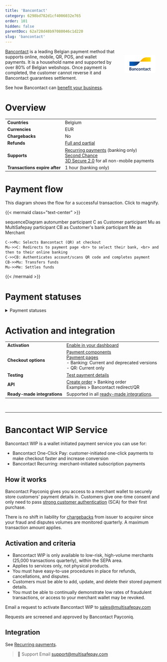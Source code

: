 ```yaml
---
title: 'Bancontact'
category: 6298bd782d1cf4006032e765
order: 101
hidden: false
parentDoc: 62a728d48b97080046c1d220
slug: 'bancontact'
---
```


<img src="https://raw.githubusercontent.com/MultiSafepay/docs/master/static/logo/Payment_methods/Bancontact.svg" width="100" align="right" style="margin: 20px; max-height: 75px"/>

[Bancontact](https://www.bancontact.com/en) is a leading Belgian payment method that supports online, mobile, QR, POS, and wallet payments. It is a household name and supported by over 80% of Belgian webshops. Once payment is completed, the customer cannot reverse it and Bancontact guarantees settlement. 

See how Bancontact can [benefit your business](https://www.multisafepay.com/solutions/payment-methods/bancontact).

# Overview

|   |   |   
|---|---|
| **Countries**  | Belgium  | 
| **Currencies**  | EUR | 
| **Chargebacks**  | No | 
| **Refunds** | [Full and partial](/refunds/) |
| **Supports**  | [Recurring payments](/recurring-payments/) (banking only) <br> [Second Chance](/second-chance/) <br> [3D Secure 2.0](/3ds2/) for all non-mobile payments |
| **Transactions expire after** | 1 hour (banking only)  |

# Payment flow
This diagram shows the flow for a successful transaction. Click to magnify.

{{< mermaid class="text-center" >}}

sequenceDiagram
    autonumber
    participant C as Customer
    participant Mu as MultiSafepay
    participant CB as Customer's bank
    participant Me as Merchant

    C->>Mu: Selects Bancontact (QR) at checkout
    Mu->>C: Redirects to payment page <br> to select their bank, <br> and then to their online banking
    C->>CB: Authenticates account/scans QR code and completes payment
    CB->>Mu: Transfers funds 
    Mu->>Me: Settles funds 

{{< /mermaid >}}

# Payment statuses  

<details id="payment-statuses">
<summary>Payment statuses</summary>
<br>

**Order status:** Changes as the customer's order with you progresses towards shipment (independent of payment)

**Transaction status:** Changes as the funds progress towards settlement in your account balance

For more information, see [Payment statuses](/payment-statuses/).

| Description | Order status | Transaction status |
|---|---|---|
| **Payments** | | |
| The customer has initiated a transaction. | Initialized | Initialized |
| MultiSafepay has collected payment. | Completed | Completed |
| Bancontact has declined the transaction. | Declined | Declined   |
| The transaction was cancelled. | Void   | Cancelled   |
| The customer didn't complete payment and the transaction expired. | Expired | Expired |
| **Refunds** | ||
| Refund initiated. | Reserved | Reserved |
| Refund complete. | Completed | Completed |

</details>

# Activation and integration

| | |
|---|---|
| **Activation** | [Enable in your dashboard](/payment-methods/#enable-in-dashboard) |
| **Checkout options** | [Payment components](/payment-components/) <br> [Payment pages](/payment-pages/) <br> - Banking: Current and deprecated versions <br> - QR: Current only |
| **Testing** | [Test payment details](/testing/#banking-methods) |
| **API** | [Create order](https://docs-api.multisafepay.com/reference/createorder) > Banking order <br> Examples > Bancontact redirect/QR |
| **Ready-made integrations** | Supported in all [ready-made integrations](/integrations/ready-made/). |
<br>

---

# Bancontact WIP Service

Bancontact WIP is a wallet initiated payment service you can use for:

- Bancontact One-Click Pay: customer-initiated one-click payments to make checkout faster and increase conversion
- Bancontact Recurring: merchant-initiated subscription payments

## How it works

Bancontact Payconiq gives you access to a merchant wallet to securely store customers' payment details in. Customers give one-time consent and only need to pass [strong customer authentication](/pds2/) (SCA) for their first purchase. 

There is no shift in liability for [chargebacks](/chargebacks/) from issuer to acquirer since your fraud and disputes volumes are monitored quarterly. A maximum transaction amount applies. 

## Activation and criteria

- Bancontact WIP is only available to low-risk, high-volume merchants (25,000 transactions quarterly), within the SEPA area. 
- Applies to services only, not physical products. 
- You must have easy-to-use procedures in place for refunds, cancellations, and disputes.
- Customers must be able to add, update, and delete their stored payment details.  
- You must be able to continually demonstrate low rates of fraudulent transactions, or access to your merchant wallet may be revoked. 

Email a request to activate Bancontact WIP to <sales@multisafepay.com>

Requests are screened and approved by Bancontact Payconiq. 

## Integration

See [Recurring payments](/recurring-payments/).
<br>

> 💬  Support
> Email <support@multisafepay.com>